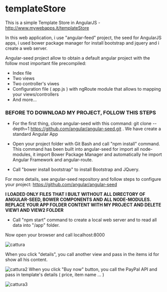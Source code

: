 # templateStore
This is a simple Template Store in AngularJS - http://www.mywebapps.it/templateStore

In this web application, i use "angular-feed" project, the seed for AngularJS apps, i used bower package manager for install bootstrap and jquery and i create a web server.

Angular-seed project allow to obtain a default angular project with the follow most important file precompiled:

- Index file
- Two views
- Two controller's viwes
- Configuration file ( app.js ) with ngRoute module that allows to mapping your views/controllers
- And more...

### BEFORE TO DOWNLOAD MY PROJECT, FOLLOW THIS STEPS

- For the first thing, clone angular-seed with this command:
  git clone --depth=1 https://github.com/angular/angular-seed.git <your-project-name>. 
  We have create a standard Angular App

- Open your project folder with Git Bash and call "npm install" command. This command has been built into angular-seed for       import all node-modules, it import Bower Package Manager and automatically he import Angular Framework and angular-route.

- Call "bower install bootstrap" to install Bootstrap and JQuery.
 
For more details, see angular-seed repository and follow steps to configure your project: https://github.com/angular/angular-seed

**I LOADED ONLY FILES THAT I BUILT WITHOUT ALL DIRECTORY OF ANGULAR-SEED, BOWER COMPONENTS AND ALL NODE-MODULES. REPLACE YOUR APP FOLDER CONTENT WITH MY PROJECT AND DELETE VIEW1 AND VIEW2 FOLDER**

 - Call "npm start" command to create a local web server and to read all data into "/app" folder.

  Now open your browser and call localhost:8000


![cattura](https://cloud.githubusercontent.com/assets/20413873/16768492/e23b2f48-4844-11e6-8c5b-5843f409a510.PNG) 

When you click "details", you call another view and pass in the items id for show all his content.

![cattura2](https://cloud.githubusercontent.com/assets/20413873/16768732/cf35b926-4845-11e6-9b59-ed1026f0cd4c.PNG)
When you click "Buy now" button, you call the PayPal API and pass in template's details ( price, item name ... )

![cattura3](https://cloud.githubusercontent.com/assets/20413873/16768513/efc70588-4844-11e6-84d2-f37260e2cd44.PNG)

